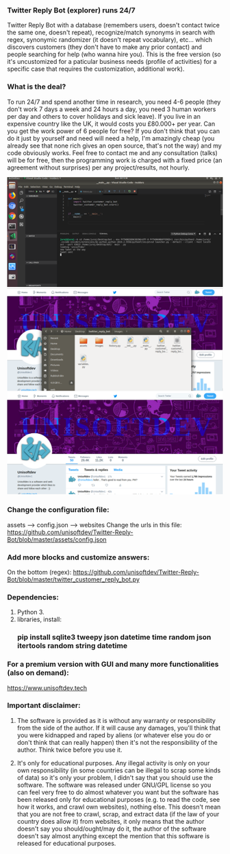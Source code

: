 ### Twitter Reply Bot (explorer) runs 24/7
Twitter Reply Bot with a database (remembers users, doesn't contact twice the same one, doesn't repeat), recognize/match synonyms in search with regex, synonymic randomizer (it doesn't repeat vocabulary), etc... which discovers customers (they don't have to make any prior contact) and people searching for help (who wanna hire you). This is the free version (so it's uncustomized for a paticular business needs (profile of activities) for a specific case that requires the customization, additional work).

### What is the deal?
To run 24/7 and spend another time in research, you need 4-6 people (they don't work 7 days a week and 24 hours a day, you need 3 human workers per day and others to cover holidays and sick leave). If you live in an expensive country like the UK, it would costs you £80.000+ per year. Can you get the work power of 6 people for free? If you don't think that you can do it just by yourself and need will need a help, I'm amazingly cheap (you already see that none rich gives an open source, that's not the way) and my code obviously works. Feel free to contact me and any consultation (talks) will be for free, then the programming work is charged with a fixed price (an agreement without surprises) per any project/results, not hourly.

![alt text](https://github.com/unisoftdev/Twitter-Reply-Bot/blob/master/images/visual_studio.png)
![alt text](https://github.com/unisoftdev/Twitter-Reply-Bot/blob/master/images/twitter.png)
![alt text](https://github.com/unisoftdev/Twitter-Reply-Bot/blob/master/images/tweet.png)

### Change the configuration file:
 assets --> config.json --> websites
 Change the urls in this file: https://github.com/unisoftdev/Twitter-Reply-Bot/blob/master/assets/config.json

### Add more blocks and customize answers:
On the bottom (regex): https://github.com/unisoftdev/Twitter-Reply-Bot/blob/master/twitter_customer_reply_bot.py


### Dependencies: 
1. Python 3.
3. libraries, install: 
    ### pip install sqlite3 tweepy json datetime time random json itertools random string datetime


### For a premium version with GUI and many more functionalities (also on demand):
https://www.unisoftdev.tech

### Important disclaimer:
1. The software is provided as it is without any warranty or responsibility from the side of the author. If it will cause any damages, you'll think that you were kidnapped and raped by aliens (or whatever else you do or don't think that can really happen) then it's not the responsibility of the author. Think twice before you use it.

 2. It's only for educational purposes. Any illegal activity is only on your own responsibility (in some countries can be illegal to scrap some kinds of data) so it's only your problem, I didn't say that you should use the software. The software was released under GNU/GPL license so you can feel very free to do almost whatever you want but the software has been released only for educational purposes (e.g. to read the code, see how it works, and crawl own websites), nothing else. This doesn't mean that you are not free to crawl, scrap, and extract data (if the law of your country does allow it) from websites, it only means that the author doesn't say you should/ought/may do it, the author of the software doesn't say almost anything except the mention that this software is released for educational purposes.
